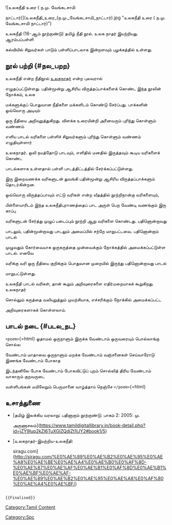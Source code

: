 ![உலகநீதி உரை ( ந.மு. வேங்கடசாமி
நாட்டார்)](உலகநீதி_உரை_(ந.மு._வேங்கடசாமி_நாட்டார்).jpg "உலகநீதி உரை ( ந.மு. வேங்கடசாமி நாட்டார்)")
உலகநீதி (16-ஆம் நூற்றாண்டு) தமிழ் நீதி நூல். உலக நாதர் இயற்றியது. ஆரம்பப்பள்ளி
கல்வியில் சிறுவர்கள் பாடும் பள்ளிப்பாடலாக இன்றளவும் புழக்கத்தில் உள்ளது.

## நூல் பற்றி {#நல_பறற}

உலகநீதி என்ற நீதிநூல் [உலகநாதர்](உலகநாதர் "wikilink") என்ற புலவரால்
எழுதப்பட்டுள்ளது. பதின்மூன்று ஆசிரிய விருத்தப்பாக்களைக் கொண்ட இந்த நூலின் நோக்கம், உலக
மக்களுக்குப் பொதுவான நீதிகளை மக்களிடம் கொண்டு சேர்ப்பது. பாக்களின் ஒவ்வொரு அடியும்
ஒரு நீதியை அறிவுறுத்துகிறது. விளக்க உரையின்றி அனைவரும் புரிந்து கொள்ளும் வண்ணம்
எளிய பாடல் வரிகளை பள்ளிச் சிறுவர்களும் புரிந்து கொள்ளும் வண்ணம் எழுதியுள்ளார்
உலகநாதர். ஒலி நயத்தோடு பாடவும், எளிதில் மனதில் இருத்தவும் கூடிய வரிகளைக் கொண்ட
பாடல்களாக உள்ளதால் பள்ளி பாடத்திட்டத்தில் சேர்க்கப்பட்டுள்ளது.

இரு இறைவணக்க வரிகளுடன் துவங்கி பதின்மூன்று ஆசிரிய விருத்தப்பாக்களும் தொடர்கின்றன.
ஒவ்வொரு விருத்தப்பாவும் எட்டு வரிகள் என்ற வீதத்தில் நூற்றிநான்கு வரிகளையும்,
பிள்ளையாரிடம் இந்த உலகநீதிபுராணத்தைப் பாட அருள் பெற வேண்டி வணங்கும் இரு காப்பு
வரிகளுடன் சேர்த்து முழுப் படைப்பும் நூற்றி ஆறு வரிகளை கொண்டது. பதினொன்றாவது
பாடலும், பதின்மூன்றாவது பாடலும் அமைப்பில் சற்றே மாறுபட்டவை. பதினொன்றாம் பாடல்
முழுவதும் கோர்வையாக ஒருகருத்தை முன்வைக்கும் நோக்கத்தில் அமைக்கப்பட்டுள்ள பாடல். எனவே
வரிக்கு வரி ஒரு நீதியை குறிக்கும் பொதுவான முறையில் இருந்து பதினொன்றாவது பாடல்
மாறுபட்டுள்ளது.

உலகநீதி பாடல் வரிகள், தான் கூறும் அறிவுரைகளை எதிர்மறையாகக் கூறுகிறது. உலகநாதர்
சொல்லும் கருத்தை வலியுறுத்தும் முயற்சியாக, எச்சரிக்கும் நோக்கில் அமைக்கப்பட்ட
அறிவுரைகளாகக் கொள்ளலாம்.

## பாடல் நடை {#படல_நட}

`<poem>`{=html} ஓதாமல் ஒருநாளும் இருக்க வேண்டாம் ஒருவரையும் பொல்லாங்கு சொல்ல
வேண்டாம் மாதாவை ஒருநாளும் மறக்க வேண்டாம் வஞ்சனைகள் செய்வாரோடு இணங்க வேண்டாம் போகாத
இடந்தனிலே போக வேண்டாம் போகவிட்டுப் புறம் சொல்லித் திரிய வேண்டாம் வாகாரும் குறவருடை
வள்ளிபங்கன் மயிலேறும் பெருமானை வாழ்த்தாய் நெஞ்சே `</poem>`{=html}

## உசாத்துணை

-   [தமிழ் இலக்கிய வரலாறு: பதினாறாம் நூற்றாண்டு: பாகம் 2: 2005: மு.
    அருணாசலம்](https://www.tamildigitallibrary.in/book-detail.php?id=jZY9lup2kZl6TuXGlZQdjZt1lJY2#book1/5)
-   [உலகநாதர்-இயற்றிய-உலகநீதி:
    siragu.com](http://siragu.com/%E0%AE%89%E0%AE%B2%E0%AE%95%E0%AE%A8%E0%AE%BE%E0%AE%A4%E0%AE%B0%E0%AF%8D-%E0%AE%87%E0%AE%AF%E0%AE%B1%E0%AF%8D%E0%AE%B1%E0%AE%BF%E0%AE%AF-%E0%AE%89%E0%AE%B2%E0%AE%95%E0%AE%A8%E0%AF%80%E0%AE%A4%E0%AE%BF/)

```{=mediawiki}
{{Finalised}}
```
[Category:Tamil Content](Category:Tamil_Content "wikilink")
[Category:Spc](Category:Spc "wikilink")
